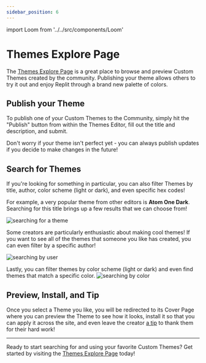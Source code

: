 ```yaml
---
sidebar_position: 6
---
```


import Loom from '../../src/components/Loom'

# Themes Explore Page

The [Themes Explore Page](https://replit.com/themes) is a great place to browse and preview Custom Themes created by the community. Publishing your theme allows others to try it out and enjoy Replit through a brand new palette of colors.

## Publish your Theme

To publish one of your Custom Themes to the Community, simply hit the "Publish" button from within the Themes Editor, fill out the title and description, and submit.

Don't worry if your theme isn't perfect yet - you can always publish updates if you decide to make changes in the future!

## Search for Themes

If you're looking for something in particular, you can also filter Themes by title, author, color scheme (light or dark), and even specific hex codes!

For example, a very popular theme from other editors is **Atom One Dark**. Searching for this title brings up
a few results that we can choose from!

![searching for a theme](https://docimg.replit.com/themes/search-atom.gif)

Some creators are particularly enthusiastic about making cool themes! If you want to see all of the themes that someone you like has created, you can even filter by a specific author!

![searching by user](https://docimg.replit.com/themes/search-by-author.gif)

Lastly, you can filter themes by color scheme (light or dark) and even find themes that match a specific color.
![searching by color](https://docimg.replit.com/themes/search-color.gif)

## Preview, Install, and Tip

Once you select a Theme you like, you will be redirected to its Cover Page where you can preview the Theme to see how it looks, install it so that you can apply it across the site, and even leave the creator [a tip](/cycles/tipping) to thank them for their hard work!

<Loom id="d75f080e700a4b27a17764c2b527088b"/>

---

Ready to start searching for and using your favorite Custom Themes? Get started by visiting the [Themes Explore Page](https://replit.com/themes) today!
